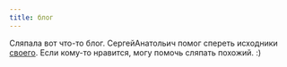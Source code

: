 ```yaml
---
title: блог
---
```


Сляпала вот что-то блог.
СергейАнатольич помог спереть исходники [своего](http://trofi.github.io).
Если кому-то нравится, могу помочь сляпать похожий. :)
